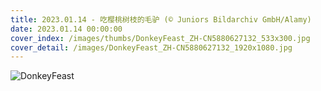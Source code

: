 ```yaml
---
title: 2023.01.14 - 吃樱桃树枝的毛驴 (© Juniors Bildarchiv GmbH/Alamy)
date: 2023.01.14 00:00:00
cover_index: /images/thumbs/DonkeyFeast_ZH-CN5880627132_533x300.jpg
cover_detail: /images/DonkeyFeast_ZH-CN5880627132_1920x1080.jpg
---
```


![DonkeyFeast](/images/DonkeyFeast_ZH-CN5880627132_1920x1080.jpg)
